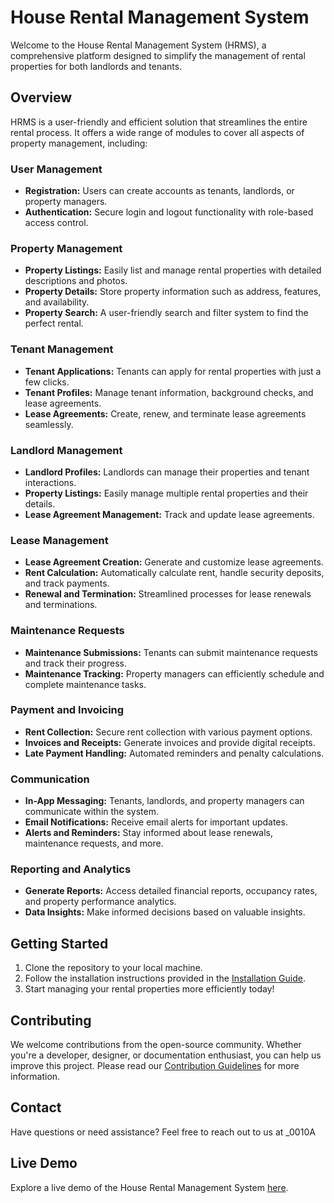 # House Rental Management System

Welcome to the House Rental Management System (HRMS), a comprehensive platform designed to simplify the management of rental properties for both landlords and tenants.

## Overview

HRMS is a user-friendly and efficient solution that streamlines the entire rental process. It offers a wide range of modules to cover all aspects of property management, including:

### User Management
- **Registration:** Users can create accounts as tenants, landlords, or property managers.
- **Authentication:** Secure login and logout functionality with role-based access control.

### Property Management
- **Property Listings:** Easily list and manage rental properties with detailed descriptions and photos.
- **Property Details:** Store property information such as address, features, and availability.
- **Property Search:** A user-friendly search and filter system to find the perfect rental.

### Tenant Management
- **Tenant Applications:** Tenants can apply for rental properties with just a few clicks.
- **Tenant Profiles:** Manage tenant information, background checks, and lease agreements.
- **Lease Agreements:** Create, renew, and terminate lease agreements seamlessly.

### Landlord Management
- **Landlord Profiles:** Landlords can manage their properties and tenant interactions.
- **Property Listings:** Easily manage multiple rental properties and their details.
- **Lease Agreement Management:** Track and update lease agreements.

### Lease Management
- **Lease Agreement Creation:** Generate and customize lease agreements.
- **Rent Calculation:** Automatically calculate rent, handle security deposits, and track payments.
- **Renewal and Termination:** Streamlined processes for lease renewals and terminations.

### Maintenance Requests
- **Maintenance Submissions:** Tenants can submit maintenance requests and track their progress.
- **Maintenance Tracking:** Property managers can efficiently schedule and complete maintenance tasks.

### Payment and Invoicing
- **Rent Collection:** Secure rent collection with various payment options.
- **Invoices and Receipts:** Generate invoices and provide digital receipts.
- **Late Payment Handling:** Automated reminders and penalty calculations.

### Communication
- **In-App Messaging:** Tenants, landlords, and property managers can communicate within the system.
- **Email Notifications:** Receive email alerts for important updates.
- **Alerts and Reminders:** Stay informed about lease renewals, maintenance requests, and more.

### Reporting and Analytics
- **Generate Reports:** Access detailed financial reports, occupancy rates, and property performance analytics.
- **Data Insights:** Make informed decisions based on valuable insights.

## Getting Started

1. Clone the repository to your local machine.
2. Follow the installation instructions provided in the [Installation Guide](installation.md).
3. Start managing your rental properties more efficiently today!

## Contributing

We welcome contributions from the open-source community. Whether you're a developer, designer, or documentation enthusiast, you can help us improve this project. Please read our [Contribution Guidelines](CONTRIBUTING.md) for more information.


## Contact

Have questions or need assistance? Feel free to reach out to us at _0010A
## Live Demo

Explore a live demo of the House Rental Management System [here](insert-demo-link).
